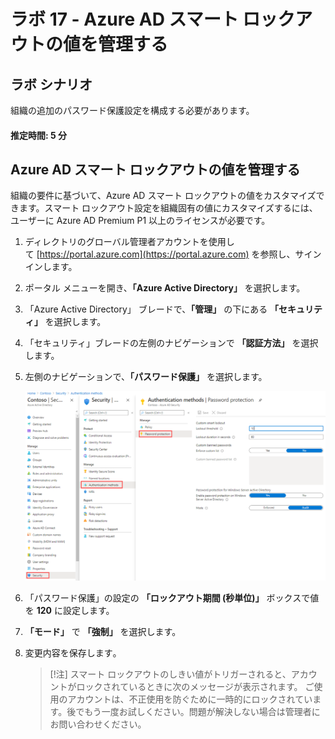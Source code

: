 ﻿---
lab:
    title: '17 - Azure AD スマート ロックアウトの値を管理する'
    learning path: '02'
    module: 'モジュール 03 - 条件付きアクセスの計画、実装、管理を行う'
---

# ラボ 17 - Azure AD スマート ロックアウトの値を管理する

## ラボ シナリオ

組織の追加のパスワード保護設定を構成する必要があります。

#### 推定時間: 5 分


## Azure AD スマート ロックアウトの値を管理する

組織の要件に基づいて、Azure AD スマート ロックアウトの値をカスタマイズできます。スマート ロックアウト設定を組織固有の値にカスタマイズするには、ユーザーに Azure AD Premium P1 以上のライセンスが必要です。

1. ディレクトリのグローバル管理者アカウントを使用して [https://portal.azure.com](https://portal.azure.com) を参照し、サインインします。

1. ポータル メニューを開き、**「Azure Active Directory」** を選択します。

1. 「Azure Active Directory」 ブレードで、**「管理」** の下にある **「セキュリティ」** を選択します。

1. 「セキュリティ」ブレードの左側のナビゲーションで **「認証方法」** を選択します。

1. 左側のナビゲーションで、**「パスワード保護」** を選択します。

    ![「認証方法」ブレードと、「パスワード認証」を参照するために選択されて強調表示された項目を表示している画面イメージ](./media/lp2-mod3-browse-to-password-protection.png)

1. 「パスワード保護」の設定の **「ロックアウト期間 (秒単位)」** ボックスで値を **120** に設定します。

1. **「モード」** で **「強制」** を選択します。

1. 変更内容を保存します｡

    >[!注]
    > スマート ロックアウトのしきい値がトリガーされると、アカウントがロックされているときに次のメッセージが表示されます。
    > ご使用のアカウントは、不正使用を防ぐために一時的にロックされています。後でもう一度お試しください。問題が解決しない場合は管理者にお問い合わせください。
